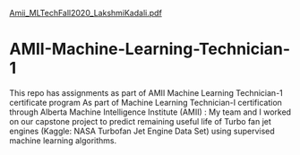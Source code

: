 [Amii_MLTechFall2020_LakshmiKadali.pdf](https://github.com/lk-learner/AMII-Machine-Learning-Technician-1/files/8202928/Amii_MLTechFall2020_LakshmiKadali.pdf)
# AMII-Machine-Learning-Technician-1
This repo has assignments as part of AMII Machine Learning Technician-1 certificate program
As part of Machine Learning Technician-I certification through Alberta Machine Intelligence Institute (AMII) : My team and I worked on our capstone project to predict remaining useful life of Turbo fan jet engines (Kaggle: NASA Turbofan Jet Engine Data Set) using supervised machine learning algorithms.
